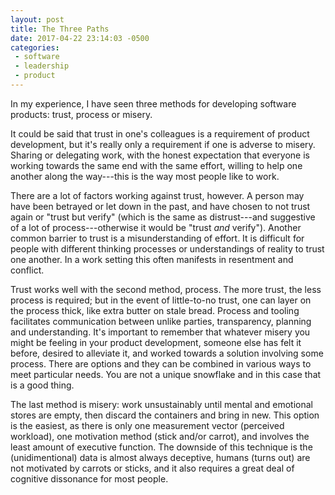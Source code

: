 ```yaml
---
layout: post
title: The Three Paths
date: 2017-04-22 23:14:03 -0500
categories:
 - software
 - leadership
 - product
---
```


In my experience, I have seen three methods for developing software products: trust, process or misery. 

It could be said that trust in one's colleagues is a requirement of product development, but it's really only a requirement if one is adverse to misery. Sharing or delegating work, with the honest expectation that everyone is working towards the same end with the same effort, willing to help one another along the way---this is the way most people like to work. 

There are a lot of factors working against trust, however. A person may have been betrayed or let down in the past, and have chosen to not trust again or "trust but verify" (which is the same as distrust---and suggestive of a lot of process---otherwise it would be "trust _and_ verify"). Another common barrier to trust is a misunderstanding of effort. It is difficult for people with different thinking processes or understandings of reality to trust one another. In a work setting this often manifests in resentment and conflict.

Trust works well with the second method, process. The more trust, the less process is required; but in the event of little-to-no trust, one can layer on the process thick, like extra butter on stale bread. Process and tooling facilitates communication between unlike parties, transparency, planning and understanding. It's important to remember that whatever misery you might be feeling in your product development, someone else has felt it before, desired to alleviate it, and worked towards a solution involving some process. There are options and they can be combined in various ways to meet particular needs. You are not a unique snowflake and in this case that is a good thing.

The last method is misery: work unsustainably until mental and emotional stores are empty, then discard the containers and bring in new. This option is the easiest, as there is only one measurement vector (perceived workload), one motivation method (stick and/or carrot), and involves the least amount of executive function. The downside of this technique is the (unidimentional) data is almost always deceptive, humans (turns out) are not motivated by carrots or sticks, and it also requires a great deal of cognitive dissonance for most people. 
